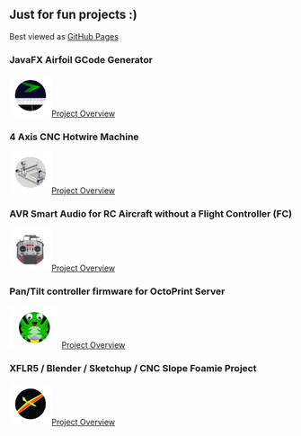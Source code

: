 ## Just for fun projects :)

Best viewed as [GitHub Pages](https://c-devine.github.io/Projects/)

### JavaFX Airfoil GCode Generator

![JFX_GGode](content/jfx_gcode/img/jfx_gcode-button-small.png?raw=true)[Project Overview](content/jfx_gcode/jfx_gcode.md)


### 4 Axis CNC Hotwire Machine
![4Axis](content/4axis/img/4axis-button-small.png?raw=true)[Project Overview](content/4axis/4axis.md)


### AVR Smart Audio for RC Aircraft without a Flight Controller (FC)

![AvrSA](content/avrsa/img/avrsa-button-small.png?raw=true)[Project Overview](content/avrsa/avrsa.md)


### Pan/Tilt controller firmware for OctoPrint Server

![PanTilt](content/pantilt/img/pantilt-button-small.png?raw=true)[Project Overview](content/pantilt/pantilt.md)


### XFLR5 / Blender / Sketchup / CNC Slope Foamie Project

![XFLR5](content/xflr5/img/xflr5-button-small.png?raw=true)[Project Overview](content/xflr5/xflr5.md)
